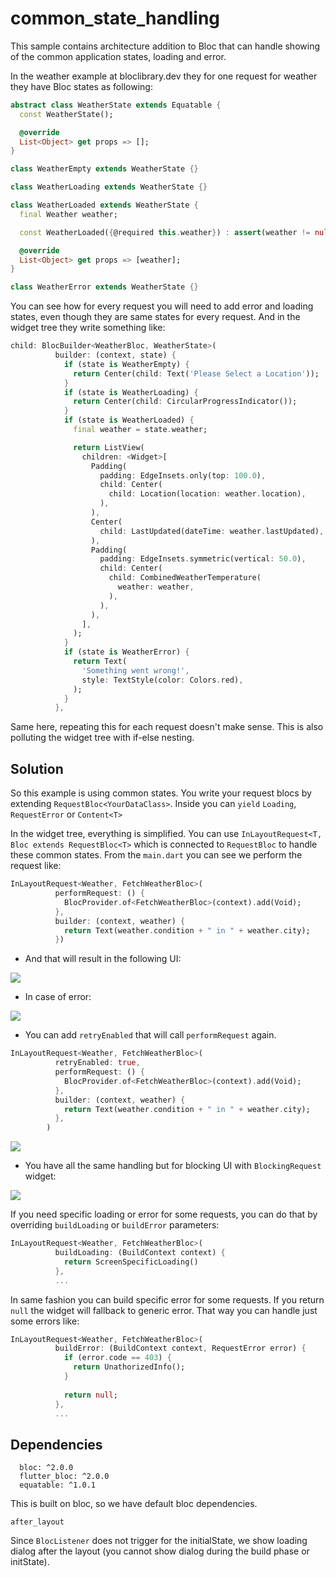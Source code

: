 # common_state_handling

This sample contains architecture addition to Bloc that can handle showing of the common application states, loading and error.

In the weather example at bloclibrary.dev they for one request for weather they have Bloc states as following:

```dart
abstract class WeatherState extends Equatable {
  const WeatherState();

  @override
  List<Object> get props => [];
}

class WeatherEmpty extends WeatherState {}

class WeatherLoading extends WeatherState {}

class WeatherLoaded extends WeatherState {
  final Weather weather;

  const WeatherLoaded({@required this.weather}) : assert(weather != null);

  @override
  List<Object> get props => [weather];
}

class WeatherError extends WeatherState {}

```

You can see how for every request you will need to add error and loading states, even though they are same states for every request. And in the widget tree they write something like:

```dart
child: BlocBuilder<WeatherBloc, WeatherState>(
          builder: (context, state) {
            if (state is WeatherEmpty) {
              return Center(child: Text('Please Select a Location'));
            }
            if (state is WeatherLoading) {
              return Center(child: CircularProgressIndicator());
            }
            if (state is WeatherLoaded) {
              final weather = state.weather;

              return ListView(
                children: <Widget>[
                  Padding(
                    padding: EdgeInsets.only(top: 100.0),
                    child: Center(
                      child: Location(location: weather.location),
                    ),
                  ),
                  Center(
                    child: LastUpdated(dateTime: weather.lastUpdated),
                  ),
                  Padding(
                    padding: EdgeInsets.symmetric(vertical: 50.0),
                    child: Center(
                      child: CombinedWeatherTemperature(
                        weather: weather,
                      ),
                    ),
                  ),
                ],
              );
            }
            if (state is WeatherError) {
              return Text(
                'Something went wrong!',
                style: TextStyle(color: Colors.red),
              );
            }
          },
```

Same here, repeating this for each request doesn't make sense. This is also polluting the widget tree with if-else nesting.

## Solution

So this example is using common states. You write your request blocs by extending `RequestBloc<YourDataClass>`. Inside you can `yield` `Loading`, `RequestError` or `Content<T>`

In the widget tree, everything is simplified. You can use `InLayoutRequest<T, Bloc extends RequestBloc<T>` which is connected to `RequestBloc` to handle these common states. From the `main.dart` you can see we perform the request like:

```dart
InLayoutRequest<Weather, FetchWeatherBloc>(
          performRequest: () {
            BlocProvider.of<FetchWeatherBloc>(context).add(Void);
          },
          builder: (context, weather) {
            return Text(weather.condition + " in " + weather.city);
          })
```

- And that will result in the following UI:

![](https://media.giphy.com/media/gKxpPQ5JTQsA2yaO9u/giphy.gif)

- In case of error:

![](https://media.giphy.com/media/ZB8LuAr67ViaubCPUx/giphy.gif)

- You can add `retryEnabled` that will call `performRequest` again.

```dart
InLayoutRequest<Weather, FetchWeatherBloc>(
          retryEnabled: true,
          performRequest: () {
            BlocProvider.of<FetchWeatherBloc>(context).add(Void);
          },
          builder: (context, weather) {
            return Text(weather.condition + " in " + weather.city);
          },
        )
```

![](https://media.giphy.com/media/TH6HWYxZiOPdpYUEvO/giphy.gif)

- You have all the same handling but for blocking UI with `BlockingRequest` widget:

![](https://media.giphy.com/media/eKsrN1VnvtBV2oPjKh/giphy.gif)


If you need specific loading or error for some requests, you can do that by overriding `buildLoading` or `buildError` parameters:

```dart
InLayoutRequest<Weather, FetchWeatherBloc>(
          buildLoading: (BuildContext context) {
            return ScreenSpecificLoading()
          },
          ...
```

In same fashion you can build specific error for some requests. If you return `null` the widget will fallback to generic error. That way you can handle just some errors like:

```dart
InLayoutRequest<Weather, FetchWeatherBloc>(
          buildError: (BuildContext context, RequestError error) {
            if (error.code == 403) {
              return UnathorizedInfo();
            }
            
            return null;
          },
          ...
```         

## Dependencies

```
  bloc: ^2.0.0
  flutter_bloc: ^2.0.0
  equatable: ^1.0.1
```

This is built on bloc, so we have default bloc dependencies.

`after_layout`

Since `BlocListener` does not trigger for the initialState, we show loading dialog after the layout (you cannot show dialog during the build phase or initState).

